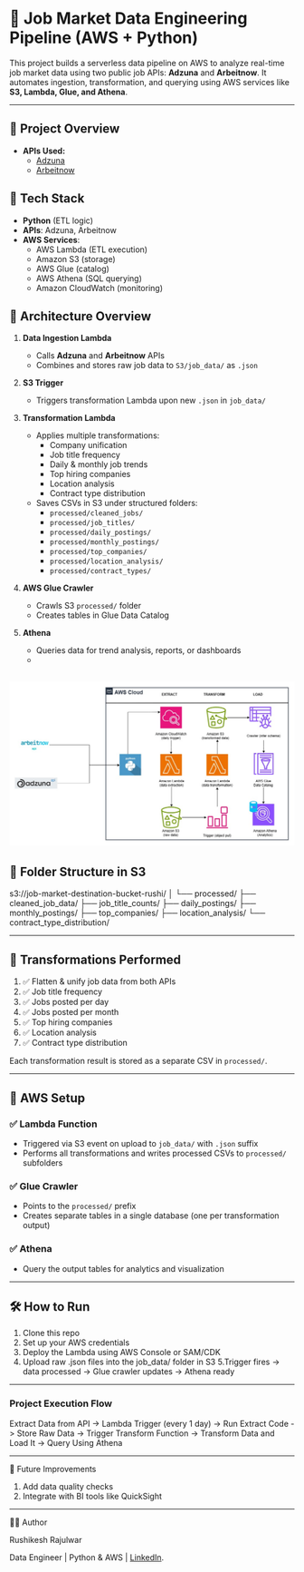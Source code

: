 # 🧠 Job Market Data Engineering Pipeline (AWS + Python)

This project builds a serverless data pipeline on AWS to analyze real-time job market data using two public job APIs: **Adzuna** and **Arbeitnow**. It automates ingestion, transformation, and querying using AWS services like **S3, Lambda, Glue, and Athena**.

---

## 🚀 Project Overview

- **APIs Used:**  
  - [Adzuna](https://developer.adzuna.com/)  
  - [Arbeitnow](https://documenter.getpostman.com/view/18545278/2s93z9dZgD)

## 🚀 Tech Stack

- **Python** (ETL logic)
- **APIs**: Adzuna, Arbeitnow
- **AWS Services**:
  - AWS Lambda (ETL execution)
  - Amazon S3 (storage)
  - AWS Glue (catalog)
  - AWS Athena (SQL querying)
  - Amazon CloudWatch (monitoring)

## 🚀 Architecture Overview

1. **Data Ingestion Lambda**
   - Calls **Adzuna** and **Arbeitnow** APIs
   - Combines and stores raw job data to `S3/job_data/` as `.json`

2. **S3 Trigger**
   - Triggers transformation Lambda upon new `.json` in `job_data/`

3. **Transformation Lambda**
   - Applies multiple transformations:
     - Company unification
     - Job title frequency
     - Daily & monthly job trends
     - Top hiring companies
     - Location analysis
     - Contract type distribution
   - Saves CSVs in S3 under structured folders:
     - `processed/cleaned_jobs/`
     - `processed/job_titles/`
     - `processed/daily_postings/`
     - `processed/monthly_postings/`
     - `processed/top_companies/`
     - `processed/location_analysis/`
     - `processed/contract_types/`

4. **AWS Glue Crawler**
   - Crawls S3 `processed/` folder
   - Creates tables in Glue Data Catalog

5. **Athena**
   - Queries data for trend analysis, reports, or dashboards
   - 
![Architecture Diagram.](https://github.com/rushi4git/Job-Market-Data-Engineering-Pipeline./blob/main/architecture_diagram_job_board.jpg)
---

## 📂 Folder Structure in S3
s3://job-market-destination-bucket-rushi/
│
└── processed/
    ├── cleaned_job_data/
    ├── job_title_counts/
    ├── daily_postings/
    ├── monthly_postings/
    ├── top_companies/
    ├── location_analysis/
    └── contract_type_distribution/

---

## 🔁 Transformations Performed

1. ✅ Flatten & unify job data from both APIs  
2. ✅ Job title frequency  
3. ✅ Jobs posted per day  
4. ✅ Jobs posted per month  
5. ✅ Top hiring companies  
6. ✅ Location analysis  
7. ✅ Contract type distribution

Each transformation result is stored as a separate CSV in `processed/`.

---

## 🧪 AWS Setup

### ✅ Lambda Function

- Triggered via S3 event on upload to `job_data/` with `.json` suffix
- Performs all transformations and writes processed CSVs to `processed/` subfolders

### ✅ Glue Crawler

- Points to the `processed/` prefix
- Creates separate tables in a single database (one per transformation output)

### ✅ Athena

- Query the output tables for analytics and visualization

---

## 🛠️ How to Run
1. Clone this repo
2. Set up your AWS credentials
3. Deploy the Lambda using AWS Console or SAM/CDK
4. Upload raw .json files into the job_data/ folder in S3
5.Trigger fires → data processed → Glue crawler updates → Athena ready

---

### Project Execution Flow
Extract Data from API -> Lambda Trigger (every 1 day) -> Run Extract Code -> Store Raw Data -> Trigger Transform Function -> Transform Data and Load It -> Query Using Athena

---

📌 Future Improvements
1. Add data quality checks
2. Integrate with BI tools like QuickSight

---

🧑‍💻 Author

Rushikesh Rajulwar

Data Engineer | Python & AWS | [LinkedIn](https://www.linkedin.com/in/rushikesh-rajulwar/).

